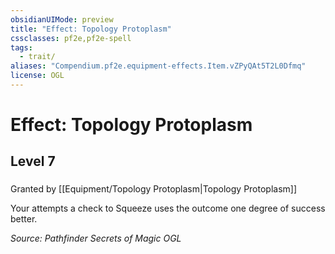 ```yaml
---
obsidianUIMode: preview
title: "Effect: Topology Protoplasm"
cssclasses: pf2e,pf2e-spell
tags:
  - trait/
aliases: "Compendium.pf2e.equipment-effects.Item.vZPyQAt5T2L0Dfmq"
license: OGL
---
```

# Effect: Topology Protoplasm
## Level 7
### 






Granted by [[Equipment/Topology Protoplasm|Topology Protoplasm]]

Your attempts a check to Squeeze uses the outcome one degree of success better.

*Source: Pathfinder Secrets of Magic*
*OGL*